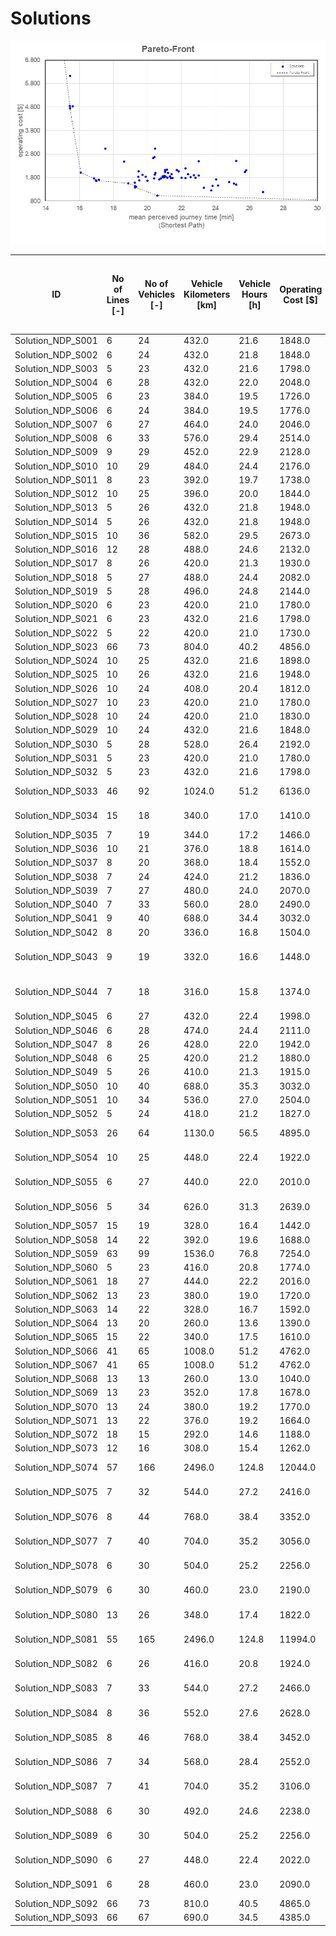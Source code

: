 # Solutions

![Pareto-Front](Input/Image/Pareto-Front.jpg)

| ID				| No of Lines [-]	| No of Vehicles [-]	| Vehicle Kilometers [km]	| Vehicle Hours [h]	| Operating Cost [$]	| Mean Perceived Journey Time [min] (Shortest Path)	| Solution Title
| ---				| ---				| ---					| ---						| ---				| ---					| ---												| ---
|Solution_NDP_S001	|6	|24	|432.0	|21.6	|1848.0	|21.3	|P_1_1	|
|Solution_NDP_S002	|6	|24	|432.0	|21.8	|1848.0	|20.9	|P_1_2	|
|Solution_NDP_S003	|5	|23	|432.0	|21.6	|1798.0	|22.8	|P_2_1	|
|Solution_NDP_S004	|6	|28	|432.0	|22.0	|2048.0	|21.0	|A_1_1	|
|Solution_NDP_S005	|6	|23	|384.0	|19.5	|1726.0	|20.7	|A_1_2	|
|Solution_NDP_S006	|6	|24	|384.0	|19.5	|1776.0	|20.8	|A_1_2_2Freq	|
|Solution_NDP_S007	|6	|27	|464.0	|24.0	|2046.0	|25.7	|A_1_3	|
|Solution_NDP_S008	|6	|33	|576.0	|29.4	|2514.0	|25.2	|A_1_3_2Freq	|
|Solution_NDP_S009	|9	|29	|452.0	|22.9	|2128.0	|21.8	|A_1_4	|
|Solution_NDP_S010	|10	|29	|484.0	|24.4	|2176.0	|21.0	|A_1_4_2Freq	|
|Solution_NDP_S011	|8	|23	|392.0	|19.7	|1738.0	|19.5	|A_1_5	|
|Solution_NDP_S012	|10	|25	|396.0	|20.0	|1844.0	|19.5	|A_1_5_2Freq	|
|Solution_NDP_S013	|5	|26	|432.0	|21.8	|1948.0	|22.4	|A_2_1	|
|Solution_NDP_S014	|5	|26	|432.0	|21.8	|1948.0	|22.4	|A_2_2	|
|Solution_NDP_S015	|10	|36	|582.0	|29.5	|2673.0	|20.4	|A_2_3	|
|Solution_NDP_S016	|12	|28	|488.0	|24.6	|2132.0	|21.7	|A_2_4	|
|Solution_NDP_S017	|8	|26	|420.0	|21.3	|1930.0	|20.4	|A_2_5	|
|Solution_NDP_S018	|5	|27	|488.0	|24.4	|2082.0	|21.0	|P_1_3	|
|Solution_NDP_S019	|5	|28	|496.0	|24.8	|2144.0	|21.1	|P_1_4	|
|Solution_NDP_S020	|6	|23	|420.0	|21.0	|1780.0	|21.5	|P_1_5	|
|Solution_NDP_S021	|6	|23	|432.0	|21.6	|1798.0	|21.2	|P_1_6	|
|Solution_NDP_S022	|5	|22	|420.0	|21.0	|1730.0	|24.0	|P2.1703271140-CLi-22Fzge	|
|Solution_NDP_S023	|66	|73	|804.0	|40.2	|4856.0	|15.4	|P_1_8	|
|Solution_NDP_S024	|10	|25	|432.0	|21.6	|1898.0	|23.0	|Liniennetz1	|
|Solution_NDP_S025	|10	|26	|432.0	|21.6	|1948.0	|21.4	|Optimierung1.1	|
|Solution_NDP_S026	|10	|24	|408.0	|20.4	|1812.0	|21.0	|Optimierung1.2	|
|Solution_NDP_S027	|10	|23	|420.0	|21.0	|1780.0	|21.4	|Optimierung1.3	|
|Solution_NDP_S028	|10	|24	|420.0	|21.0	|1830.0	|20.9	|Optimierung1.2.1	|
|Solution_NDP_S029	|10	|24	|432.0	|21.6	|1848.0	|21.1	|Optimierung1.3.1	|
|Solution_NDP_S030	|5	|28	|528.0	|26.4	|2192.0	|22.2	|Liniennetz2	|
|Solution_NDP_S031	|5	|23	|420.0	|21.0	|1780.0	|22.2	|Optimierung3.1	|
|Solution_NDP_S032	|5	|23	|432.0	|21.6	|1798.0	|22.0	|Optimierung3.2	|
|Solution_NDP_S033	|46	|92	|1024.0	|51.2	|6136.0	|15.4	|Tree_K_P_2_dir_MATCH_vs-first	|
|Solution_NDP_S034	|15	|18	|340.0	|17.0	|1410.0	|19.3	|Tree_P_1_mult-cost-dir_MATCH_0.2_vs-first	|
|Solution_NDP_S035	|7	|19	|344.0	|17.2	|1466.0	|24.2	|P2.1709070715-CLi-19Fzge	|
|Solution_NDP_S036	|10	|21	|376.0	|18.8	|1614.0	|24.8	|P2.1709101115-CLi-21Fzge	|
|Solution_NDP_S037	|8	|20	|368.0	|18.4	|1552.0	|25.1	|P2.1709121430-CLi-20Fzge	|
|Solution_NDP_S038	|7	|24	|424.0	|21.2	|1836.0	|19.9	|P2.1709121600-CLi-24Fzge	|
|Solution_NDP_S039	|7	|27	|480.0	|24.0	|2070.0	|19.5	|P2.1709111630-CLi-27Fzge	|
|Solution_NDP_S040	|7	|33	|560.0	|28.0	|2490.0	|18.6	|P2.1709111720-CLi-33Fzge	|
|Solution_NDP_S041	|9	|40	|688.0	|34.4	|3032.0	|17.5	|P2.1709111430-CLi-43Fzge	|
|Solution_NDP_S042	|8	|20	|336.0	|16.8	|1504.0	|25.2	|P2.1710281645-CLi-20Fzge	|
|Solution_NDP_S043	|9	|19	|332.0	|16.6	|1448.0	|23.8	|ZIB-GitterBaum1.sol.1711160900-CLi-19Fzge	|
|Solution_NDP_S044	|7	|18	|316.0	|15.8	|1374.0	|23.3	|ZIB-GitterBaum1.sol.1711160845-CLi-18Fzge	|
|Solution_NDP_S045	|6	|27	|432.0	|22.4	|1998.0	|21.2	|A_1_2_free_system_frequencies	|
|Solution_NDP_S046	|6	|28	|474.0	|24.4	|2111.0	|25.8	|A_1_3_free_system_frequencies	|
|Solution_NDP_S047	|8	|26	|428.0	|22.0	|1942.0	|53620.6	|A_1_4_free_system_frequencies	|
|Solution_NDP_S048	|6	|25	|420.0	|21.2	|1880.0	|21.0	|A_1_5_free_system_frequencies	|
|Solution_NDP_S049	|5	|26	|410.0	|21.3	|1915.0	|22.7	|A_2_2_free_system_frequencies	|
|Solution_NDP_S050	|10	|40	|688.0	|35.3	|3032.0	|20.4	|A_2_3_free_system_frequencies	|
|Solution_NDP_S051	|10	|34	|536.0	|27.0	|2504.0	|23.0	|A_2_4_free_system_frequencies	|
|Solution_NDP_S052	|5	|24	|418.0	|21.2	|1827.0	|22.5	|A_2_5_free_system_frequencies	|
|Solution_NDP_S053	|26	|64	|1130.0	|56.5	|4895.0	|15.6	|Tree_K_P_2_dir_MATCH_vs-first_free_sf	|
|Solution_NDP_S054	|10	|25	|448.0	|22.4	|1922.0	|19.7	|Tree_P_1_mult-cost-dir_MATCH_0.2_vs-first_sf_2	|
|Solution_NDP_S055	|6	|27	|440.0	|22.0	|2010.0	|20.5	|Tree_P_1_mult-cost-dir_MATCH_0.2_vs-first_sf_3	|
|Solution_NDP_S056	|5	|34	|626.0	|31.3	|2639.0	|20.3	|Tree_P_1_mult-cost-dir_MATCH_0.2_vs-first_sf_5	|
|Solution_NDP_S057	|15	|19	|328.0	|16.4	|1442.0	|19.3	|A_1_4_1_2_1-vs-first	|
|Solution_NDP_S058	|14	|22	|392.0	|19.6	|1688.0	|17.0	|A_3b_9_3-0.5-_2_1-vs-first	|
|Solution_NDP_S059	|63	|99	|1536.0	|76.8	|7254.0	|15.4	|A_3r_4_2_2_1-vs-first	|
|Solution_NDP_S060	|5	|23	|416.0	|20.8	|1774.0	|20.4	|A_3r_5_1_2_1-vs-first	|
|Solution_NDP_S061	|18	|27	|444.0	|22.2	|2016.0	|16.1	|A_3r_9_3-0.3-_2_1-vs-first	|
|Solution_NDP_S062	|13	|23	|380.0	|19.0	|1720.0	|17.1	|A_3r_9_3-0.5-_2_1-vs-first	|
|Solution_NDP_S063	|14	|22	|328.0	|16.7	|1592.0	|19.2	|A_2r_4_1_1_1	|
|Solution_NDP_S064	|13	|20	|260.0	|13.6	|1390.0	|19.3	|A_3r_9_3-0.3-_3_1	|
|Solution_NDP_S065	|15	|22	|340.0	|17.5	|1610.0	|18.9	|A_5_7_3-0.2-_3_1	|
|Solution_NDP_S066	|41	|65	|1008.0	|51.2	|4762.0	|15.4	|A_5_9_2_3_1	|
|Solution_NDP_S067	|41	|65	|1008.0	|51.2	|4762.0	|15.4	|A_5_9_2_3_2	|
|Solution_NDP_S068	|13	|13	|260.0	|13.0	|1040.0	|20.6	|A_4_0_4_2_2	|
|Solution_NDP_S069	|13	|23	|352.0	|17.8	|1678.0	|20.0	|A_3r_7_1_3_1	|
|Solution_NDP_S070	|13	|24	|380.0	|19.2	|1770.0	|16.8	|A_3r_9_3-0.5-_3-300-_2	|
|Solution_NDP_S071	|13	|22	|376.0	|19.2	|1664.0	|17.0	|A_3r_9_3-0.5-_3_1	|
|Solution_NDP_S072	|18	|15	|292.0	|14.6	|1188.0	|26.8	|P2.1809032230-CLi-15Fzge	|
|Solution_NDP_S073	|12	|16	|308.0	|15.4	|1262.0	|23.7	|P2.1808300850-CLi-16Fzge	|
|Solution_NDP_S074	|57	|166	|2496.0	|124.8	|12044.0	|16.9	|RB_Schilling_2019-03-04_144935	|
|Solution_NDP_S075	|7	|32	|544.0	|27.2	|2416.0	|21.1	|RB_Schilling_2019-03-04_152648	|
|Solution_NDP_S076	|8	|44	|768.0	|38.4	|3352.0	|19.3	|RB_Schilling_2019-03-06_122323	|
|Solution_NDP_S077	|7	|40	|704.0	|35.2	|3056.0	|19.7	|RB_Schilling_2019-03-06_135420	|
|Solution_NDP_S078	|6	|30	|504.0	|25.2	|2256.0	|21.2	|RB_Schilling_2019-03-15_152810	|
|Solution_NDP_S079	|6	|30	|460.0	|23.0	|2190.0	|22.2	|RB_Schilling_2019-03-15_154315	|
|Solution_NDP_S080	|13	|26	|348.0	|17.4	|1822.0	|19.4	|RB_Schilling_2019-03-04_144935_LT	|
|Solution_NDP_S081	|55	|165	|2496.0	|124.8	|11994.0	|16.9	|RB_Schilling_2019-03-04_144935_LT_fixed	|
|Solution_NDP_S082	|6	|26	|416.0	|20.8	|1924.0	|20.6	|RB_Schilling_2019-03-04_152648_LT	|
|Solution_NDP_S083	|7	|33	|544.0	|27.2	|2466.0	|20.4	|RB_Schilling_2019-03-04_152648_LT_fixed	|
|Solution_NDP_S084	|8	|36	|552.0	|27.6	|2628.0	|18.9	|RB_Schilling_2019-03-06_122323_LT	|
|Solution_NDP_S085	|8	|46	|768.0	|38.4	|3452.0	|18.9	|RB_Schilling_2019-03-06_122323_LT_fixed	|
|Solution_NDP_S086	|7	|34	|568.0	|28.4	|2552.0	|18.8	|RB_Schilling_2019-03-06_135420_LT	|
|Solution_NDP_S087	|7	|41	|704.0	|35.2	|3106.0	|19.0	|RB_Schilling_2019-03-06_135420_LT_fixed	|
|Solution_NDP_S088	|6	|30	|492.0	|24.6	|2238.0	|20.8	|RB_Schilling_2019-03-15_152810_LT	|
|Solution_NDP_S089	|6	|30	|504.0	|25.2	|2256.0	|20.9	|RB_Schilling_2019-03-15_152810_LT_fixed	|
|Solution_NDP_S090	|6	|27	|448.0	|22.4	|2022.0	|21.8	|RB_Schilling_2019-03-15_154315_LT	|
|Solution_NDP_S091	|6	|28	|460.0	|23.0	|2090.0	|21.8	|RB_Schilling_2019-03-15_154315_LT_fixed	|
|Solution_NDP_S092	|66	|73	|810.0	|40.5	|4865.0	|15.4	|A_RS_Pooling_Len	|
|Solution_NDP_S093	|66	|67	|690.0	|34.5	|4385.0	|15.4	|A_RS_Pooling_No	|
